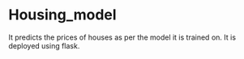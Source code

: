 # Housing_model
It predicts the prices of houses as per the model it is trained on. It is deployed using flask.
